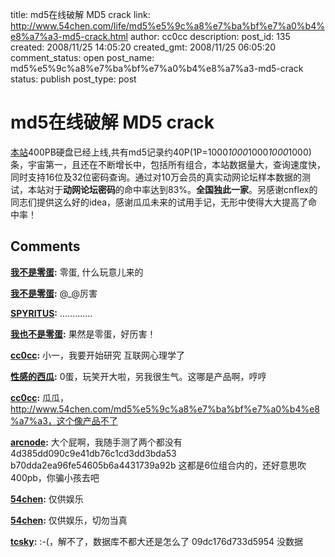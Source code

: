 title: md5在线破解 MD5 crack
link: http://www.54chen.com/life/md5%e5%9c%a8%e7%ba%bf%e7%a0%b4%e8%a7%a3-md5-crack.html
author: cc0cc
description: 
post_id: 135
created: 2008/11/25 14:05:20
created_gmt: 2008/11/25 06:05:20
comment_status: open
post_name: md5%e5%9c%a8%e7%ba%bf%e7%a0%b4%e8%a7%a3-md5-crack
status: publish
post_type: post

# md5在线破解 MD5 crack

[本站]()400PB硬盘已经上线,共有md5记录约40P(1P=1000*1000*1000*1000*1000)条，宇宙第一，且还在不断增长中，包括所有组合，本站数据量大，查询速度快，同时支持16位及32位密码查询。通过对10万会员的真实动网论坛样本数据的测试，本站对于**动网论坛密码**的命中率达到83%。**全国独此一家**。另感谢cnflex的同志们提供这么好的idea，感谢瓜瓜未来的试用手记，无形中使得大大提高了命中率！

## Comments

**[我不是零蛋](#24 "2008-11-25 16:37:54"):** 零蛋, 什么玩意儿来的

**[我不是零蛋](#25 "2008-11-25 16:38:18"):** @_@厉害

**[SPYRITUS](#26 "2008-11-25 16:43:49"):** .............

**[我也不是零蛋](#27 "2008-11-25 16:52:25"):** 果然是零蛋，好历害！

**[cc0cc](#28 "2008-11-25 16:59:30"):** 小一，我要开始研究 互联网心理学了

**[性感的西瓜](#29 "2008-11-25 20:10:32"):** 0蛋，玩笑开大啦，另我很生气。这哪是产品啊，哼哼

**[cc0cc](#31 "2008-11-27 09:05:50"):** 瓜瓜，http://www.54chen.com/md5%e5%9c%a8%e7%ba%bf%e7%a0%b4%e8%a7%a3，这个像产品不了

**[arcnode](#12757 "2010-08-22 09:36:10"):** 大个屁啊，我随手测了两个都没有4d385dd090c9e41db76c1cd3dd3bda53 b70dda2ea96fe54605b6a4431739a92b 这都是6位组合内的，还好意思吹400pb，你骗小孩去吧

**[54chen](#12762 "2010-08-22 14:58:09"):** 仅供娱乐

**[54chen](#12680 "2010-08-15 09:23:16"):** 仅供娱乐，切勿当真

**[tcsky](#12677 "2010-08-14 23:42:06"):** :-(，解不了，数据库不都大还是怎么了 09dc176d733d5954 没数据


